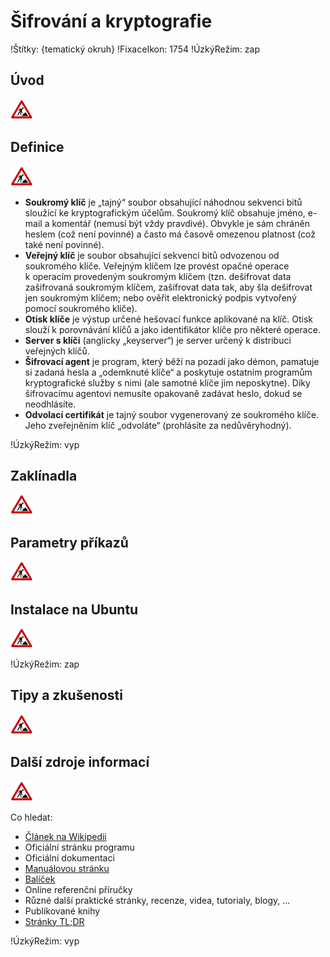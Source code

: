<!--

Linux Kniha kouzel, kapitola Šifrování a kryptografie
Copyright (c) 2019, 2020 Singularis <singularis@volny.cz>

Toto dílo je dílem svobodné kultury; můžete ho šířit a modifikovat pod
podmínkami licence Creative Commons Attribution-ShareAlike 4.0 International
vydané neziskovou organizací Creative Commons. Text licence je přiložený
k tomuto projektu nebo ho můžete najít na webové adrese:

https://creativecommons.org/licenses/by-sa/4.0/

-->
<!--
Poznámky:

- Podle https://www.sallyx.org/sally/linux/prikazy/binary-files:
    sudo cryptsetup luksFormat {*/soubor-nebo-oddíl*} -c aes-xts-plain64 -s 512
    sudo cryptsetup luksOpen {*/soubor-nebo-oddíl*} {*id*}
    sudo mount /dev/mapper/{*id*} {*kam*}
    ...
    sudo umount /dev/mapper/{*id*}
    sudo cryptsetup luksClose /dev/mapper/{*id*}

    [ ] openssl
    [ ] mcrypt

⊨
-->

# Šifrování a kryptografie

!Štítky: {tematický okruh}
!FixaceIkon: 1754
!ÚzkýRežim: zap

## Úvod
<!--
- Vymezte, co je předmětem této kapitoly.
- Obecně popište základní principy, na kterých fungují používané nástroje.
- Uveďte, co kapitola nepokrývá, ačkoliv by to čtenář mohl očekávat.
-->
![ve výstavbě](../obrazky/ve-vystavbe.png)

## Definice
<!--
- Uveďte výčet specifických pojmů pro použití v této kapitole a tyto pojmy definujte co nejprecizněji.
-->
![ve výstavbě](../obrazky/ve-vystavbe.png)

* **Soukromý klíč** je „tajný“ soubor obsahující náhodnou sekvenci bitů sloužící ke kryptografickým účelům. Soukromý klíč obsahuje jméno, e-mail a komentář (nemusí být vždy pravdivé). Obvykle je sám chráněn heslem (což není povinné) a často má časově omezenou platnost (což také není povinné).
* **Veřejný klíč** je soubor obsahující sekvencí bitů odvozenou od soukromého klíče. Veřejným klíčem lze provést opačné operace k operacím provedeným soukromým klíčem (tzn. dešifrovat data zašifrovaná soukromým klíčem, zašifrovat data tak, aby šla dešifrovat jen soukromým klíčem; nebo ověřit elektronický podpis vytvořený pomocí soukromého klíče).
* **Otisk klíče** je výstup určené hešovací funkce aplikované na klíč. Otisk slouží k porovnávání klíčů a jako identifikátor klíče pro některé operace.
* **Server s klíči** (anglicky „keyserver“) je server určený k distribuci veřejných klíčů.
* **Šifrovací agent** je program, který běží na pozadí jako démon, pamatuje si zadaná hesla a „odemknuté klíče“ a poskytuje ostatním programům kryptografické služby s nimi (ale samotné klíče jim neposkytne). Díky šifrovacímu agentovi nemusíte opakovaně zadávat heslo, dokud se neodhlásíte.
* **Odvolací certifikát** je tajný soubor vygenerovaný ze soukromého klíče. Jeho zveřejněním klíč „odvoláte“ (prohlásíte za nedůvěryhodný).

!ÚzkýRežim: vyp

## Zaklínadla
<!--
- Rozdělte na podsekce a naplňte „zaklínadly“.
-->
![ve výstavbě](../obrazky/ve-vystavbe.png)

## Parametry příkazů
<!--
- Pokud zaklínadla nepředstavují kompletní příkazy, v této sekci musíte popsat, jak z nich kompletní příkazy sestavit.
- Jinak by zde měl být přehled nejužitečnějších parametrů používaných nástrojů.
-->
![ve výstavbě](../obrazky/ve-vystavbe.png)

## Instalace na Ubuntu
<!--
- Jako zaklínadlo bez titulku uveďte příkazy (popř. i akce) nutné k instalaci a zprovoznění všech nástrojů požadovaných kterýmkoliv zaklínadlem uvedeným v kapitole. Po provedení těchto činností musí být nástroje plně zkonfigurované a připravené k práci.
- Ve výčtu balíčků k instalaci vycházejte z minimální instalace Ubuntu.
-->
![ve výstavbě](../obrazky/ve-vystavbe.png)

<!--
## Ukázka
<!- -
- Tuto sekci ponechávat jen v kapitolách, kde dává smysl.
- Zdrojový kód, konfigurační soubor nebo interakce s programem, a to v úplnosti – ukázka musí být natolik úplná, aby ji v této podobě šlo spustit, ale současně natolik stručná, aby se vešla na jednu stranu A5.
- Snažte se v ukázce ilustrovat co nejvíc zaklínadel z této kapitoly.
- ->
![ve výstavbě](../obrazky/ve-vystavbe.png)
-->

!ÚzkýRežim: zap

## Tipy a zkušenosti
<!--
- Do odrážek uveďte konkrétní zkušenosti, které jste při práci s nástrojem získali; zejména případy, kdy vás chování programu překvapilo nebo očekáváte, že by mohlo překvapit začátečníky.
- Popište typické chyby nových uživatelů a jak se jim vyhnout.
- Buďte co nejstručnější; neodbíhejte k popisování čehokoliv vedlejšího, co je dost možné, že už čtenář zná.
-->
![ve výstavbě](../obrazky/ve-vystavbe.png)

## Další zdroje informací
<!--
- Uveďte, které informační zdroje jsou pro začátečníka nejlepší k získání rychlé a obsáhlé nápovědy. Typicky jsou to manuálové stránky, vestavěná nápověda programu nebo webové zdroje. Můžete uvést i přímé odkazy.
- V seznamu uveďte další webové zdroje, knihy apod.
- Pokud je vestavěná dokumentace programů (typicky v adresáři /usr/share/doc) užitečná, zmiňte ji také.
- Poznámka: Protože se tato sekce tiskne v úzkém režimu, zaklínadla smíte uvádět pouze bez titulku a bez poznámek pod čarou!
-->
![ve výstavbě](../obrazky/ve-vystavbe.png)

Co hledat:

* [Článek na Wikipedii](https://cs.wikipedia.org/wiki/Hlavn%C3%AD_strana)
* Oficiální stránku programu
* Oficiální dokumentaci
* [Manuálovou stránku](http://manpages.ubuntu.com/)
* [Balíček](https://packages.ubuntu.com/)
* Online referenční příručky
* Různé další praktické stránky, recenze, videa, tutorialy, blogy, ...
* Publikované knihy
* [Stránky TL;DR](https://github.com/tldr-pages/tldr/tree/master/pages/common)

!ÚzkýRežim: vyp
